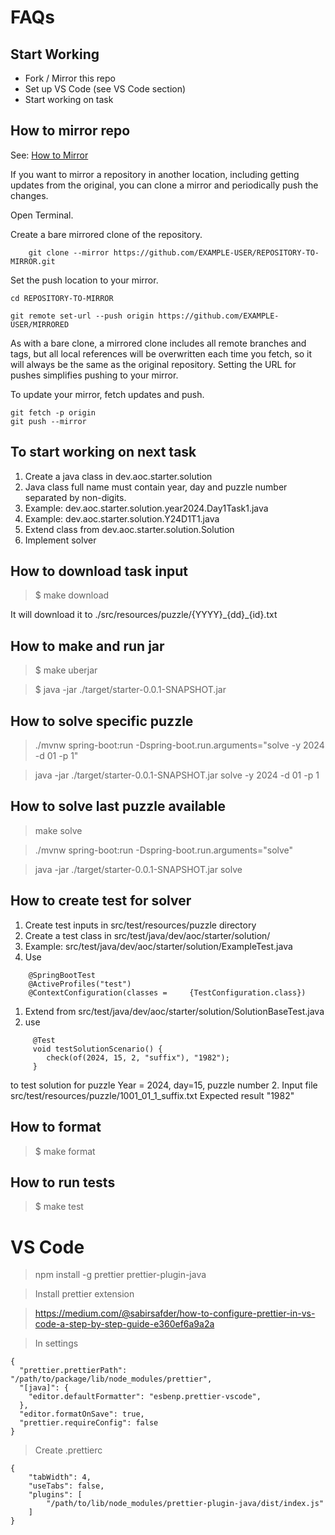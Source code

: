 # FAQs

## Start Working

- Fork / Mirror this repo
- Set up VS Code (see VS Code section)
- Start working on task

## How to mirror repo

See: [How to Mirror](https://docs.github.com/en/repositories/creating-and-managing-repositories/duplicating-a-repository#mirroring-a-repository-in-another-location)

If you want to mirror a repository in another location, including getting updates from the original, you can clone a mirror and periodically push the changes.

Open Terminal.

Create a bare mirrored clone of the repository.

```
    git clone --mirror https://github.com/EXAMPLE-USER/REPOSITORY-TO-MIRROR.git
```

Set the push location to your mirror.

```
cd REPOSITORY-TO-MIRROR

git remote set-url --push origin https://github.com/EXAMPLE-USER/MIRRORED
```

As with a bare clone, a mirrored clone includes all remote branches and tags, but all local references will be overwritten each time you fetch, so it will always be the same as the original repository. Setting the URL for pushes simplifies pushing to your mirror.

To update your mirror, fetch updates and push.

```
git fetch -p origin
git push --mirror
```

## To start working on next task

1. Create a java class in dev.aoc.starter.solution
1. Java class full name must contain year, day and puzzle number separated by non-digits.
1. Example: dev.aoc.starter.solution.year2024.Day1Task1.java
1. Example: dev.aoc.starter.solution.Y24D1T1.java
1. Extend class from dev.aoc.starter.solution.Solution
1. Implement solver

## How to download task input

> $ make download

It will download it to ./src/resources/puzzle/{YYYY}\_{dd}\_{id}.txt

## How to make and run jar

> $ make uberjar

> $ java -jar ./target/starter-0.0.1-SNAPSHOT.jar

## How to solve specific puzzle

> ./mvnw spring-boot:run -Dspring-boot.run.arguments="solve -y 2024 -d 01 -p 1"

> java -jar ./target/starter-0.0.1-SNAPSHOT.jar solve -y 2024 -d 01 -p 1

## How to solve last puzzle available

> make solve

> ./mvnw spring-boot:run -Dspring-boot.run.arguments="solve"

> java -jar ./target/starter-0.0.1-SNAPSHOT.jar solve

## How to create test for solver

1. Create test inputs in src/test/resources/puzzle directory
1. Create a test class in src/test/java/dev/aoc/starter/solution/
1. Example: src/test/java/dev/aoc/starter/solution/ExampleTest.java
1. Use

```
    @SpringBootTest
    @ActiveProfiles("test")
    @ContextConfiguration(classes =     {TestConfiguration.class})
```

1. Extend from src/test/java/dev/aoc/starter/solution/SolutionBaseTest.java
1. use

```
     @Test
     void testSolutionScenario() {
        check(of(2024, 15, 2, "suffix"), "1982");
     }
```

to test solution for puzzle
Year = 2024, day=15, puzzle number 2.
Input file src/test/resources/puzzle/1001_01_1_suffix.txt
Expected result "1982"

## How to format

> $ make format

## How to run tests

> $ make test

# VS Code

> npm install -g prettier prettier-plugin-java

> Install prettier extension

> https://medium.com/@sabirsafder/how-to-configure-prettier-in-vs-code-a-step-by-step-guide-e360ef6a9a2a

> In settings

```
{
  "prettier.prettierPath": "/path/to/package/lib/node_modules/prettier",
  "[java]": {
    "editor.defaultFormatter": "esbenp.prettier-vscode",
  },
  "editor.formatOnSave": true,
  "prettier.requireConfig": false
}
```

> Create .prettierc

```
{
    "tabWidth": 4,
    "useTabs": false,
    "plugins": [
        "/path/to/lib/node_modules/prettier-plugin-java/dist/index.js"
    ]
}
```
